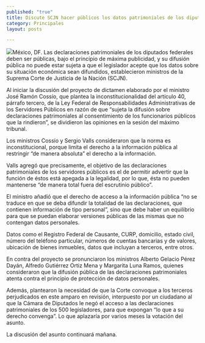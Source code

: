 ```yaml
---
published: "true"
title: Discute SCJN hacer públicos los datos patrimoniales de los diputados federales
category: Principales
layout: posts

---
```


![](http://i.imgur.com/zypiWIxm.jpg)México, DF. Las declaraciones patrimoniales de los diputados federales deben ser públicas, bajo el principio de máxima publicidad, y su difusión pública no puede estar sujeta a que el legislador acepte que los datos sobre su situación económica sean difundidos, establecieron ministros de la Suprema Corte de Justicia de la Nación (SCJN).

Al iniciar la discusión del proyecto de dictamen elaborado por el ministro José Ramón Cossío, que plantea la inconstitucionalidad del artículo 40, párrafo tercero, de la Ley Federal de Responsabilidades Administrativas de los Servidores Públicos en razón de que “sujeta la difusión sobre declaraciones patrimoniales al consentimiento de los funcionarios públicos que la rindieron”, se dividieron las opiniones en la sesión del máximo tribunal.

Los ministros Cossío y Sergio Valls consideraron que la norma es inconstitucional, porque limita el derecho a la información pública al restringir “de manera absoluta” el derecho a la información.

Valls agregó que precisamente, el objetivo de las declaraciones patrimoniales de los servidores públicos es el de permitir advertir que la función de éstos está apegada a la legalidad, por lo que, ésta no pueden mantenerse “de manera total fuera del escrutinio público”.

El ministro añadió que el derecho de acceso a la información pública “no se traduce en que se deba difundir la totalidad de las declaraciones, que contienen información de tipo personal”, sino que debe haber un equilibrio para que se puedan elaborar versiones públicas de las mismas que no contengan datos personales.

Datos como el Registro Federal de Causante, CURP, domicilio, estado civil, número del teléfono particular, números de cuentas bancarias y de valores, ubicación de bienes inmuebles, datos que incluyan a terceros, entre otros.

En contra del proyecto se pronunciaron los ministros Alberto Gelacio Pérez Dayán, Alfredo Gutiérrez Ortiz Mena y Margarita Luna Ramos, quienes consideraron que la difusión pública de las declaraciones patrimoniales atenta contra el principio de protección de datos personales.

Además, plantearon la necesidad de que la Corte convoque a los terceros perjudicados en este amparo en revisión, interpuesto por un ciudadano al que la Cámara de Diputados le negó el acceso a las declaraciones patrimoniales de los 500 legisladores, para que expongan “lo que a su derecho convenga”. Lo que aplazaría por varios meses la votación del asunto.

La discusión del asunto continuará mañana.
